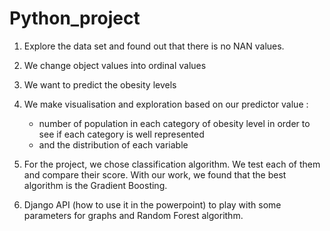 # Python_project

1) Explore the data set and found out that there is no NAN values.
2) We change object values into ordinal values 
3) We want to predict the obesity levels
4) We make visualisation and exploration based on our predictor value : 
    - number of population in each category of obesity level in order to see if each category is well represented 
    - and the distribution of each variable

5) For the project, we chose classification algorithm. We test each of them and compare their score. With our work, we found that the best algorithm is the Gradient Boosting.
6) Django API (how to use it in the powerpoint) to play with some parameters for graphs and Random Forest algorithm.
